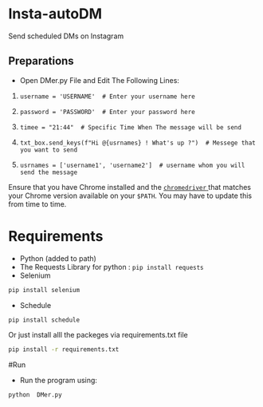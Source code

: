 # Insta-autoDM
Send scheduled DMs on Instagram



## Preparations

* Open DMer.py File and Edit The Following Lines:

1) `username = 'USERNAME'  # Enter your username here` 

2) `password = 'PASSWORD'  # Enter your password here` 

3) `timee = "21:44"  # Specific Time When The message will be send` 

4) `txt_box.send_keys(f"Hi @{usrnames} ! What's up ?")  # Messege that you want to send` 

5) `usrnames = ['username1', 'username2']  # username whom you will send the message`


Ensure that you have Chrome installed and the
[`chromedriver` ](https://chromedriver.chromium.org/downloads) that matches
your Chrome version available on your `$PATH`. You may have to update this from time to time.

# Requirements
* Python (added to path)
* The Requests Library for python : `pip install requests`
* Selenium 

``` bash
pip install selenium
```

* Schedule

```bash
pip install schedule
```


Or just install alll the packeges via requirements.txt file

```bash
pip install -r requirements.txt
```

#Run
* Run the program using:

```bash
python  DMer.py
```
